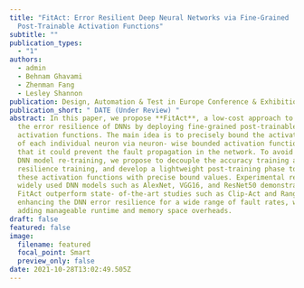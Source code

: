 ```yaml
---
title: "FitAct: Error Resilient Deep Neural Networks via Fine-Grained
  Post-Trainable Activation Functions"
subtitle: ""
publication_types:
  - "1"
authors:
  - admin
  - Behnam Ghavami
  - Zhenman Fang
  - Lesley Shannon
publication: Design, Automation & Test in Europe Conference & Exhibition (*DATE*)
publication_short: " DATE (Under Review) "
abstract: In this paper, we propose **FitAct**, a low-cost approach to enhance
  the error resilience of DNNs by deploying fine-grained post-trainable
  activation functions. The main idea is to precisely bound the activation value
  of each individual neuron via neuron- wise bounded activation functions, so
  that it could prevent the fault propagation in the network. To avoid complex
  DNN model re-training, we propose to decouple the accuracy training and
  resilience training, and develop a lightweight post-training phase to learn
  these activation functions with precise bound values. Experimental results on
  widely used DNN models such as AlexNet, VGG16, and ResNet50 demonstrate that
  FitAct outperform state- of-the-art studies such as Clip-Act and Ranger in
  enhancing the DNN error resilience for a wide range of fault rates, while
  adding manageable runtime and memory space overheads.
draft: false
featured: false
image:
  filename: featured
  focal_point: Smart
  preview_only: false
date: 2021-10-28T13:02:49.505Z
---
```

